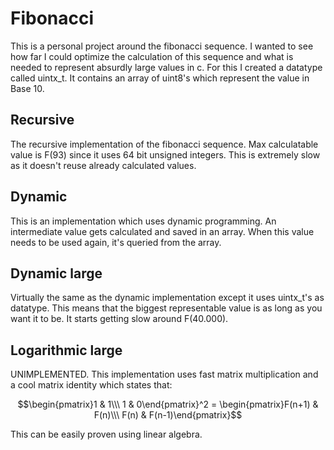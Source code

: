 # Fibonacci
This is a personal project around the fibonacci sequence. I wanted to see how far I could optimize the calculation of this sequence and what is needed to represent absurdly large values in c. For this I created a datatype called uintx_t. It contains an array of uint8's which represent the value in Base 10.

## Recursive
The recursive implementation of the fibonacci sequence. Max calculatable value is F(93) since it uses 64 bit unsigned integers. This is extremely slow as it doesn't reuse already calculated values.

## Dynamic
This is an implementation which uses dynamic programming. An intermediate value gets calculated and saved in an array. When this value needs to be used again, it's queried from the array.

## Dynamic large
Virtually the same as the dynamic implementation except it uses uintx_t's as datatype. This means that the biggest representable value is as long as you want it to be. It starts getting slow around F(40.000).

## Logarithmic large
UNIMPLEMENTED. This implementation uses fast matrix multiplication and a cool matrix identity which states that:

$$\begin{pmatrix}1 & 1\\\ 1 & 0\end{pmatrix}^2 = \begin{pmatrix}F(n+1) & F(n)\\\ F(n) & F(n-1)\end{pmatrix}$$

This can be easily proven using linear algebra.
